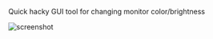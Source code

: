 Quick hacky GUI tool for changing monitor color/brightness

![screenshot](http://nicholasbishop.github.io/xrandr-slightly-fewer-tears/xsft_screenshot_00.png)
